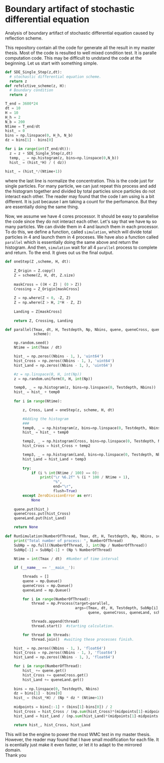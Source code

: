 # Boundary artifact of stochastic differential equation
Analysis of boundary artifact of stochastic differential equation caused by reflection scheme.

This repository contain all the code for generate all the result in my master thesis. Most of the code is resulted to well mixed condition test. It is paralle computation code. This may be difficult to undstand the code at the beginning. Let us start with something simple.

```python
def SDE_Single_Step(z,dt):
  # stochastic differential equation scheme.
  return z
def refelctive_scheme(z, H):
  # Boundary condition
  return z

T_end = 3600*24
dt = 10
H = 10
H_h = 2
N_b = 200
Ntime = T_end/dt
hist_ = 0
bins = np.linspace(0, H_h, N_b)
dz = bins[1] - bins[0]

for i in range(int(T_end/dt)):
  z = z + SDE_Single_Step(z,dt)
  temp, _ = np.histogram(z, bins=np.linspace(0,N_b))
  hist_ = (hist_*H) / ( dz))
  
hist_ = (hist_*/(Ntime+1))
```
where the last line is normalize the concentration. This is the code just for single particles. For many particle, we can just repeat this process and add the histogram together and divided by total particles since particles do not interact each other. The reader may found that the code I am using is a bit different. It is just because I am taking a count for the perfomance. But they are essentially doing the same thing.

Now, we assume we have 4 cores processor. It should be easy to parallelise the code since they do not interact each other. Let's say that we have `Np` so many particles. We can divide them in 4 and launch them in each processor. To do this, we define a function, called `simulation`, which will divide total particles in 4 and launch them in 4 proceses. We have also a function called `parallel` which is essentially doing the same above and return the histogram. And then, `simulation` wait for all 4 `parallel` process to complete and return. To the end. It gives out us the final output.

```python
def oneStep(Z ,scheme, H, dt):
    
    Z_Origin = Z.copy()
    Z = scheme(Z, H, dt, Z.size)
    
    maskCross = ((H < Z) | (0 > Z)) 
    Crossing = Z_Origin[maskCross]
    
    Z = np.where(Z < 0, -Z, Z)
    Z = np.where(Z > H, 2*H - Z, Z)
    
    Landing = Z[maskCross]
    
    return Z, Crossing, Landing

def parallel(Tmax, dt, H, Testdepth, Np, Nbins, quene, queneCross, queneLand,
             scheme):

    np.random.seed()
    Ntime = int(Tmax / dt)

    hist_ = np.zeros((Nbins - 1, ), 'uint64')
    hist_Cross = np.zeros((Nbins - 1, ), 'uint64')
    hist_Land = np.zeros((Nbins - 1, ), 'uint64')

    #z = np.linspace(0, H, int(Np))
    z = np.random.uniform(0, H, int(Np))

    temp0, _ = np.histogram(z, bins=np.linspace(0, Testdepth, Nbins))
    hist_ = hist_ + temp0
    
    for i in range(Ntime):

        z, Cross, Land = oneStep(z, scheme, H, dt)

        #Adding the histogram
        ###
        temp0, _ = np.histogram(z, bins=np.linspace(0, Testdepth, Nbins))
        hist_ = hist_ + temp0

        temp2, _ = np.histogram(Cross, bins=np.linspace(0, Testdepth, Nbins))
        hist_Cross = hist_Cross + temp2

        temp3, _ = np.histogram(Land, bins=np.linspace(0, Testdepth, Nbins))
        hist_Land = hist_Land + temp3
        
        try:
            if (i % int(Ntime / 100) == 0):
                print("\r %6.2f" % (i * 100 / Ntime + 1),
                      "%",
                      end="\r",
                      flush=True)
        except ZeroDivisionError as err:
            None
            
    quene.put(hist_)
    queneCross.put(hist_Cross)
    queneLand.put(hist_Land)

    return None
    
def RunSimulation(NumberOfThread, Tmax, dt, H, Testdepth, Np, Nbins, scheme):
    print("Total number of process: ", NumberOfThread)
    SubNp = np.full((NumberOfThread, ), int(Np / NumberOfThread))
    SubNp[-1] = SubNp[-1] + (Np % NumberOfThread)
    
    Ntime = int(Tmax / dt)  #Number of time interval

    if (__name__ == '__main__'):

        threads = []
        quene = mp.Queue()
        queneCross = mp.Queue()
        queneLand = mp.Queue()

        for i in range(NumberOfThread):
            thread = mp.Process(target=parallel,
                                args=(Tmax, dt, H, Testdepth, SubNp[i], Nbins,
                                      quene, queneCross, queneLand, scheme))

            threads.append(thread)
            thread.start()  #starting calculation.

        for thread in threads:
            thread.join()  #waiting these processes finish.

    hist_ = np.zeros((Nbins - 1, ), 'float64')
    hist_Cross = np.zeros((Nbins - 1, ), 'float64')
    hist_Land = np.zeros((Nbins - 1, ), 'float64')

    for i in range(NumberOfThread):
        hist_ += quene.get()
        hist_Cross += queneCross.get()
        hist_Land += queneLand.get()
        
    bins = np.linspace(0, Testdepth, Nbins)
    dz = bins[1] - bins[0]
    hist_ = (hist_*H) / (Np * dz * (Ntime+1))
    
    midpoints = bins[:-1] + (bins[1]-bins[0]) / 2
    hist_Cross = hist_Cross / (np.sum(hist_Cross)*(midpoints[1]-midpoints[0]))
    hist_Land = hist_Land / (np.sum(hist_Land)*(midpoints[1]-midpoints[0]))

    return hist_, hist_Cross, hist_Land
```

This will be the engine to power the most WMC test in my master thesis. However, the reader may found that I have small modification for each file. It is ecentially just make it even faster, or let it to adapt to the mirrored domain.  
Thank you

